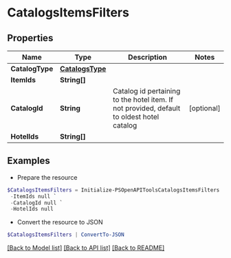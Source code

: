 # CatalogsItemsFilters
## Properties

Name | Type | Description | Notes
------------ | ------------- | ------------- | -------------
**CatalogType** | [**CatalogsType**](CatalogsType.md) |  | 
**ItemIds** | **String[]** |  | 
**CatalogId** | **String** | Catalog id pertaining to the hotel item. If not provided, default to oldest hotel catalog | [optional] 
**HotelIds** | **String[]** |  | 

## Examples

- Prepare the resource
```powershell
$CatalogsItemsFilters = Initialize-PSOpenAPIToolsCatalogsItemsFilters  -CatalogType null `
 -ItemIds null `
 -CatalogId null `
 -HotelIds null
```

- Convert the resource to JSON
```powershell
$CatalogsItemsFilters | ConvertTo-JSON
```

[[Back to Model list]](../README.md#documentation-for-models) [[Back to API list]](../README.md#documentation-for-api-endpoints) [[Back to README]](../README.md)

